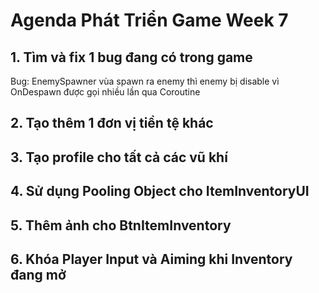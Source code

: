 # Agenda Phát Triển Game Week 7

## 1. Tìm và fix 1 bug đang có trong game
Bug: EnemySpawner vùa spawn ra enemy thì enemy bị disable vì OnDespawn được gọi nhiều lần qua Coroutine 

## 2. Tạo thêm 1 đơn vị tiền tệ khác

## 3. Tạo profile cho tất cả các vũ khí

## 4. Sử dụng Pooling Object cho ItemInventoryUI

## 5. Thêm ảnh cho BtnItemInventory

## 6. Khóa Player Input và Aiming khi Inventory đang mở
